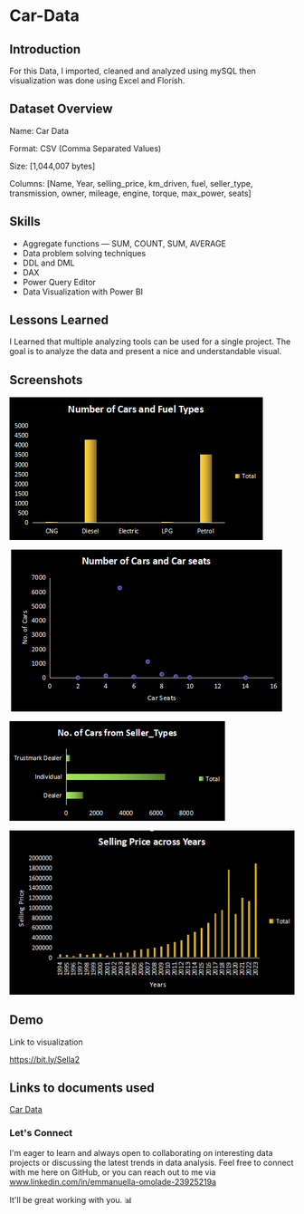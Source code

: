 # Car-Data
## Introduction
For this Data, I imported, cleaned and analyzed using mySQL then visualization was done using Excel and Florish.

## Dataset Overview
Name: Car Data

Format: CSV (Comma Separated Values)

Size: [1,044,007 bytes]

Columns: [Name, Year, selling_price, km_driven, fuel, seller_type, transmission, owner, mileage, engine, torque, max_power, seats]

## Skills
* Aggregate functions — SUM, COUNT, SUM, AVERAGE
* Data problem solving techniques
* DDL and DML
* DAX
* Power Query Editor
* Data Visualization with Power BI

## Lessons Learned
I Learned that multiple analyzing tools can be used for a single project. The goal is to analyze the data and present a nice and understandable visual.

## Screenshots

![Car Data based on Fuel](https://github.com/Ikeoluwapo/Car-Data/blob/e26c254b83dda765532344efe0d71138de84dab5/Number%20of%20Cars%20by%20Fuel.png?raw=True)

![Car Data based on Seat](https://github.com/Ikeoluwapo/Car-Data/blob/e26c254b83dda765532344efe0d71138de84dab5/Number%20of%20cars%20by%20car%20seat.png?raw=true)

![Car Data based on Seller Type](https://github.com/Ikeoluwapo/Car-Data/blob/e26c254b83dda765532344efe0d71138de84dab5/Number%20of%20sales%20by%20sellar_type.png?raw=true)

![Car Data based on years](https://github.com/Ikeoluwapo/Car-Data/blob/e26c254b83dda765532344efe0d71138de84dab5/Selling%20Price%20across%20years.png?raw=true)

## Demo

Link to visualization

https://bit.ly/Sella2

## Links to documents used
[Car Data](https://github.com/Ikeoluwapo/MySQL-Journey-/blob/4d6cea61116457d58511c7a491c5687e368c50c8/Car%20data1.csv)

### Let's Connect

I'm eager to learn and always open to collaborating on interesting data projects or discussing the latest trends in data analysis. Feel free to connect with me here on GitHub, or you can reach out to me via www.linkedin.com/in/emmanuella-omolade-23925219a

It'll be great working with you. 📊
